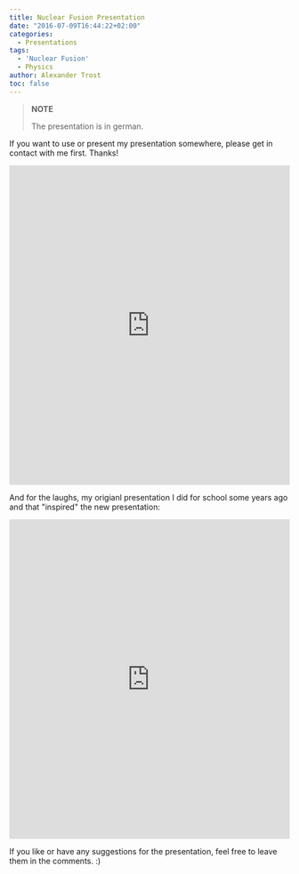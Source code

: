 ```yaml
---
title: Nuclear Fusion Presentation
date: "2016-07-09T16:44:22+02:00"
categories:
  - Presentations
tags:
  - 'Nuclear Fusion'
  - Physics
author: Alexander Trost
toc: false
---
```


> **NOTE**
>
> The presentation is in german.

If you want to use or present my presentation somewhere, please get in contact with me first. Thanks!

<iframe src="https://docs.google.com/presentation/d/12OPXT0LAp1cvIgRec-Y2Sn4UI8wKaoBLRPerSatUAsw/embed?start=false&loop=true&delayms=5000" frameborder="0" width="100%" height="575" allowfullscreen="true" mozallowfullscreen="true" webkitallowfullscreen="true"></iframe>

And for the laughs, my origianl presentation I did for school some years ago and that "inspired" the new presentation:

<iframe src="https://docs.google.com/presentation/d/1j-IfSMNyR0GwffgWcfJJTyLLJz5E1JcUishBW2-Zixc/embed?start=false&loop=true&delayms=5000" frameborder="0" width="100%" height="575" allowfullscreen="true" mozallowfullscreen="true" webkitallowfullscreen="true"></iframe>

If you like or have any suggestions for the presentation, feel free to leave them in the comments. :)
